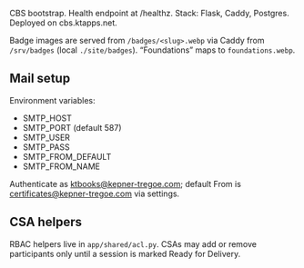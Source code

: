 CBS bootstrap. Health endpoint at /healthz. Stack: Flask, Caddy, Postgres. Deployed on cbs.ktapps.net.

Badge images are served from `/badges/<slug>.webp` via Caddy from `/srv/badges` (local `./site/badges`).
“Foundations” maps to `foundations.webp`.

## Mail setup

Environment variables:

- SMTP_HOST
- SMTP_PORT (default 587)
- SMTP_USER
- SMTP_PASS
- SMTP_FROM_DEFAULT
- SMTP_FROM_NAME

Authenticate as ktbooks@kepner-tregoe.com; default From is certificates@kepner-tregoe.com via settings.

## CSA helpers
RBAC helpers live in `app/shared/acl.py`. CSAs may add or remove participants only until a session is marked Ready for Delivery.
